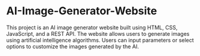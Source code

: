 # AI-Image-Generator-Website
This project is an AI image generator website built using HTML, CSS, JavaScript, and a REST API. The website allows users to generate images using artificial intelligence algorithms. Users can input parameters or select options to customize the images generated by the AI.
